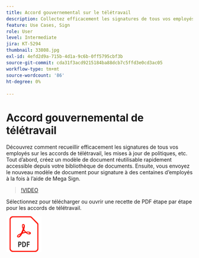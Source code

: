 ```yaml
---
title: Accord gouvernemental sur le télétravail
description: Collectez efficacement les signatures de tous vos employés sur les accords de télétravail, les mises à jour de politiques, etc.
feature: Use Cases, Sign
role: User
level: Intermediate
jira: KT-5294
thumbnail: 33808.jpg
exl-id: 4efd2d9a-715b-4d1a-9c6b-0ff5795cbf3b
source-git-commit: cda31f3acd9215184ba88dcb7c5ffd3e0cd3ac05
workflow-type: tm+mt
source-wordcount: '86'
ht-degree: 0%

---
```


# Accord gouvernemental de télétravail

Découvrez comment recueillir efficacement les signatures de tous vos employés sur les accords de télétravail, les mises à jour de politiques, etc. Tout d’abord, créez un modèle de document réutilisable rapidement accessible depuis votre bibliothèque de documents. Ensuite, vous envoyez le nouveau modèle de document pour signature à des centaines d’employés à la fois à l’aide de Mega Sign.

>[!VIDEO](https://video.tv.adobe.com/v/33808?quality=12&learn=on&hidetitle=true)

Sélectionnez pour télécharger ou ouvrir une recette de PDF étape par étape pour les accords de télétravail.

[![Télécharger la recette du PDF](../assets/acrobat_PDF_96.png)](../assets/UseCaseRecipe-EN-UsingMegaSign.pdf)
